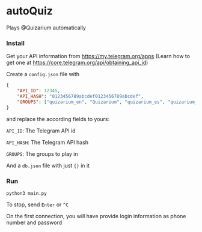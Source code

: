 # autoQuiz
Plays @Quizarium automatically

### Install
Get your API information from https://my.telegram.org/apps (Learn how to get one at https://core.telegram.org/api/obtaining_api_id)

Create a `config.json` file with
```json
{
	"API_ID": 12345,
	"API_HASH": "0123456789abcdef0123456789abcdef",
	"GROUPS": ["quizarium_en", "Quizarium", "quizarium_es", "quizarium_de", "QuizariumTraining"]
}
```
and replace the according fields to yours:

`API_ID`: The Telegram API id

`API_HASH`: The Telegram API hash

`GROUPS`: The groups to play in

And a `db.json` file with just `{}` in it

### Run
`python3 main.py`

To stop, send `Enter` or `^C`

On the first connection, you will have provide login information as phone number and password
